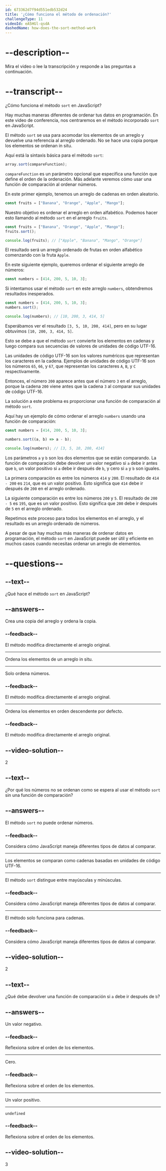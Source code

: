 ```yaml
---
id: 673362d7f94d551edb532d24
title: '¿Cómo funciona el método de ordenación?'
challengeType: 11
videoId: eA5HGl-qsdA
dashedName: how-does-the-sort-method-work
---
```


# --description--

Mira el video o lee la transcripción y responde a las preguntas a continuación.

# --transcript--

¿Cómo funciona el método `sort` en JavaScript?

Hay muchas maneras diferentes de ordenar tus datos en programación. En este video de conferencia, nos centraremos en el método incorporado `sort` en JavaScript.

El método `sort` se usa para acomodar los elementos de un arreglo y devuelve una referencia al arreglo ordenado. No se hace una copia porque los elementos se ordenan in situ.

Aquí está la sintaxis básica para el método `sort`:

```js
array.sort(compareFunction);
```

`compareFunction` es un parámetro opcional que especifica una función que define el orden de la ordenación. Más adelante veremos cómo usar una función de comparación al ordenar números.

En este primer ejemplo, tenemos un arreglo de cadenas en orden aleatorio.

```js
const fruits = ["Banana", "Orange", "Apple", "Mango"];
```

Nuestro objetivo es ordenar el arreglo en orden alfabético. Podemos hacer esto llamando al método `sort` en el arreglo `fruits`.

```js
const fruits = ["Banana", "Orange", "Apple", "Mango"];
fruits.sort();

console.log(fruits); // ["Apple", "Banana", "Mango", "Orange"]
```

El resultado será un arreglo ordenado de frutas en orden alfabético comenzando con la fruta `Apple`.

En este siguiente ejemplo, queremos ordenar el siguiente arreglo de números:

```js
const numbers = [414, 200, 5, 10, 3];
```

Si intentamos usar el método `sort` en este arreglo `numbers`, obtendremos resultados inesperados.

```js
const numbers = [414, 200, 5, 10, 3];
numbers.sort();

console.log(numbers); // [10, 200, 3, 414, 5]
```

Esperábamos ver el resultado `[3, 5, 10, 200, 414]`, pero en su lugar obtuvimos `[10, 200, 3, 414, 5]`.

Esto se debe a que el método `sort` convierte los elementos en cadenas y luego compara sus secuencias de valores de unidades de código UTF-16.

Las unidades de código UTF-16 son los valores numéricos que representan los caracteres en la cadena. Ejemplos de unidades de código UTF-16 son los números `65`, `66`, y `67`, que representan los caracteres `A`, `B`, y `C` respectivamente.

Entonces, el número `200` aparece antes que el número `3` en el arreglo, porque la cadena `200` viene antes que la cadena `3` al comparar sus unidades de código UTF-16.

La solución a este problema es proporcionar una función de comparación al método `sort`.

Aquí hay un ejemplo de cómo ordenar el arreglo `numbers` usando una función de comparación:

```js
const numbers = [414, 200, 5, 10, 3];

numbers.sort((a, b) => a - b);

console.log(numbers); // [3, 5, 10, 200, 414]
```

Los parámetros `a` y `b` son los dos elementos que se están comparando. La función de comparación debe devolver un valor negativo si `a` debe ir antes que `b`, un valor positivo si `a` debe ir después de `b`, y cero si `a` y `b` son iguales.

La primera comparación es entre los números `414` y `200`. El resultado de `414 - 200` es `214`, que es un valor positivo. Esto significa que `414` debe ir después de `200` en el arreglo ordenado.

La siguiente comparación es entre los números `200` y `5`. El resultado de `200 - 5` es `195`, que es un valor positivo. Esto significa que `200` debe ir después de `5` en el arreglo ordenado.

Repetimos este proceso para todos los elementos en el arreglo, y el resultado es un arreglo ordenado de números.

A pesar de que hay muchas más maneras de ordenar datos en programación, el método `sort` en JavaScript puede ser útil y eficiente en muchos casos cuando necesitas ordenar un arreglo de elementos.

# --questions--

## --text--

¿Qué hace el método `sort` en JavaScript?

## --answers--

Crea una copia del arreglo y ordena la copia.

### --feedback--

El método modifica directamente el arreglo original.

---

Ordena los elementos de un arreglo in situ.

---

Solo ordena números.

### --feedback--

El método modifica directamente el arreglo original.

---

Ordena los elementos en orden descendente por defecto.

### --feedback--

El método modifica directamente el arreglo original.

## --video-solution--

2

## --text--

¿Por qué los números no se ordenan como se espera al usar el método `sort` sin una función de comparación?

## --answers--

El método `sort` no puede ordenar números.

### --feedback--

Considera cómo JavaScript maneja diferentes tipos de datos al comparar.

---

Los elementos se comparan como cadenas basadas en unidades de código UTF-16.

---

El método `sort` distingue entre mayúsculas y minúsculas.

### --feedback--

Considera cómo JavaScript maneja diferentes tipos de datos al comparar.

---

El método solo funciona para cadenas.

### --feedback--

Considera cómo JavaScript maneja diferentes tipos de datos al comparar.

## --video-solution--

2

## --text--

¿Qué debe devolver una función de comparación si `a` debe ir después de `b`?

## --answers--

Un valor negativo.

### --feedback--

Reflexiona sobre el orden de los elementos.

---

Cero.

### --feedback--

Reflexiona sobre el orden de los elementos.

---

Un valor positivo.

---

`undefined`

### --feedback--

Reflexiona sobre el orden de los elementos.

## --video-solution--

3
